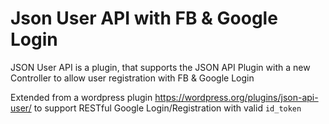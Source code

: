 # Json User API with FB & Google Login
JSON User API is a plugin, that supports the JSON API Plugin with a new Controller to allow user registration with FB &amp; Google Login

Extended from a wordpress plugin https://wordpress.org/plugins/json-api-user/ to support RESTful Google Login/Registration with valid `id_token`
